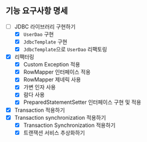 ## 기능 요구사항 명세

- [ ] JDBC 라이브러리 구현하기
  - [X] `UserDao` 구현
  - [X] `JdbcTemplate` 구현
  - [X] `JdbcTemplate`으로 `UserDao` 리팩토링
- [X] 리팩터링
  - [X] Custom Exception 적용
  - [X] RowMapper 인터페이스 적용
  - [X] RowMapper 제네릭 사용
  - [X] 가변 인자 사용
  - [X] 람다 사용
  - [X] PreparedStatementSetter 인터페이스 구현 및 적용
- [X] Transaction 적용하기
- [X] Transaction synchronization 적용하기
  - [X] Transaction Synchronization 적용하기
  - [X] 트랜잭션 서비스 추상화하기